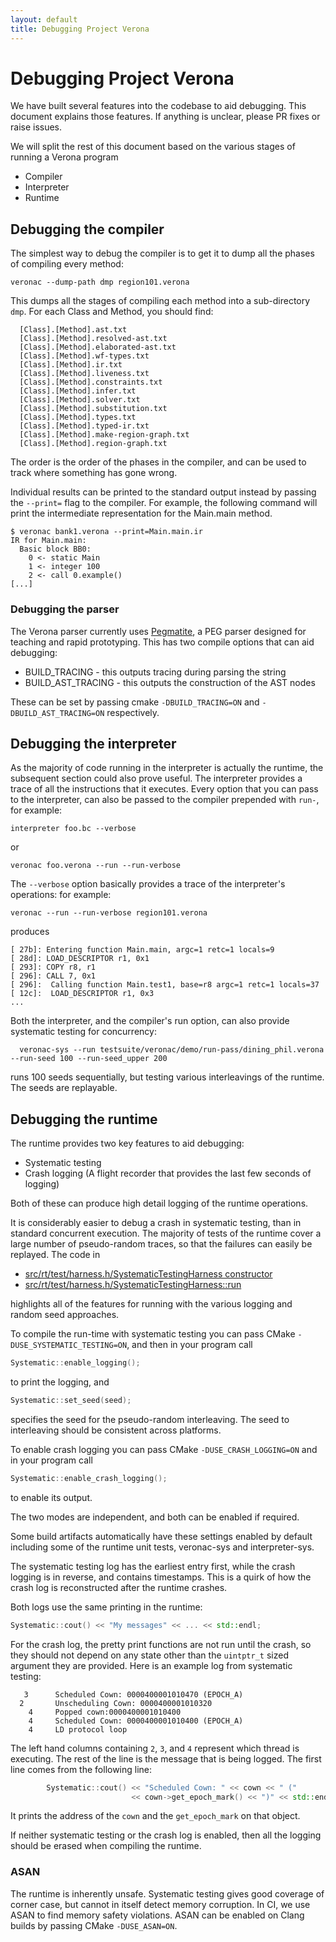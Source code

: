 ```yaml
---
layout: default
title: Debugging Project Verona
---
```

# Debugging Project Verona

We have built several features into the codebase to aid debugging.
This document explains those features.
If anything is unclear, please PR fixes or raise issues.

We will split the rest of this document based on the various stages of running a Verona program

* Compiler
* Interpreter
* Runtime

## Debugging the compiler

The simplest way to debug the compiler is to get it to dump all the phases of compiling every method:
```
veronac --dump-path dmp region101.verona
```
This dumps all the stages of compiling each method into a sub-directory `dmp`.
For each Class and Method, you should find:
```
  [Class].[Method].ast.txt
  [Class].[Method].resolved-ast.txt
  [Class].[Method].elaborated-ast.txt
  [Class].[Method].wf-types.txt
  [Class].[Method].ir.txt
  [Class].[Method].liveness.txt
  [Class].[Method].constraints.txt
  [Class].[Method].infer.txt
  [Class].[Method].solver.txt
  [Class].[Method].substitution.txt
  [Class].[Method].types.txt
  [Class].[Method].typed-ir.txt
  [Class].[Method].make-region-graph.txt
  [Class].[Method].region-graph.txt
```
The order is the order of the phases in the compiler, and can be used to track where something has gone wrong.

Individual results can be printed to the standard output instead by passing the `--print=` flag to the compiler.
For example, the following command will print the intermediate representation for the Main.main method.

```
$ veronac bank1.verona --print=Main.main.ir
IR for Main.main:
  Basic block BB0:
    0 <- static Main
    1 <- integer 100
    2 <- call 0.example()
[...]
```

### Debugging the parser

The Verona parser currently uses [Pegmatite](https://github.com/CompilerTeaching/Pegmatite), a PEG parser designed for teaching and rapid prototyping.
This has two compile options that can aid debugging:

* BUILD_TRACING  - this outputs tracing during parsing the string
* BUILD_AST_TRACING  - this outputs the construction of the AST nodes

These can be set by passing cmake `-DBUILD_TRACING=ON` and `-DBUILD_AST_TRACING=ON` respectively.

## Debugging the interpreter

As the majority of code running in the interpreter is actually the runtime, the subsequent section could also prove useful.
The interpreter provides a trace of all the instructions that it executes.
Every option that you can pass to the interpreter, can also be passed to the compiler prepended with `run-`, for example:
```
interpreter foo.bc --verbose
```
or
```
veronac foo.verona --run --run-verbose
```
The `--verbose` option basically provides a trace of the interpreter's operations:
for example:
```
veronac --run --run-verbose region101.verona
```
produces
```
[ 27b]: Entering function Main.main, argc=1 retc=1 locals=9
[ 28d]: LOAD_DESCRIPTOR r1, 0x1
[ 293]: COPY r8, r1
[ 296]: CALL 7, 0x1
[ 296]:  Calling function Main.test1, base=r8 argc=1 retc=1 locals=37
[ 12c]:  LOAD_DESCRIPTOR r1, 0x3
...
```

Both the interpreter, and the compiler's run option, can also provide systematic testing for concurrency:
```
  veronac-sys --run testsuite/veronac/demo/run-pass/dining_phil.verona --run-seed 100 --run-seed_upper 200
```
runs 100 seeds sequentially, but testing various interleavings of the runtime. The seeds are replayable.

## Debugging the runtime

The runtime provides two key features to aid debugging:

* Systematic testing
* Crash logging (A flight recorder that provides the last few seconds of logging)

Both of these can produce high detail logging of the runtime operations.

It is considerably easier to debug a crash in systematic testing, than in standard concurrent execution.
The majority of tests of the runtime cover a large number of pseudo-random traces, so that the failures can easily be replayed.  The code in

* [src/rt/test/harness.h/SystematicTestingHarness constructor](https://github.com/microsoft/verona/blob/82a00c9d7e0e4f12b08e2b829a599a9ef94c1402/src/rt/test/harness.h#L38-L70)
* [src/rt/test/harness.h/SystematicTestingHarness::run](https://github.com/microsoft/verona/blob/82a00c9d7e0e4f12b08e2b829a599a9ef94c1402/src/rt/test/harness.h#L73-L114)

highlights all of the features for running with the various logging and random seed approaches.

To compile the run-time with systematic testing you can pass CMake `-DUSE_SYSTEMATIC_TESTING=ON`,
and then in your program call
```C++
Systematic::enable_logging();
```
to print the logging, and
```C++
Systematic::set_seed(seed);
```
specifies the seed for the pseudo-random interleaving.
The seed to interleaving should be consistent across platforms.

To enable crash logging you can pass CMake `-DUSE_CRASH_LOGGING=ON`
and in your program call
```C++
Systematic::enable_crash_logging();
```
to enable its output.

The two modes are independent, and both can be enabled if required.

Some build artifacts automatically have these settings enabled by default including some of the runtime unit tests, veronac-sys and interpreter-sys.

The systematic testing log has the earliest entry first, while the crash logging is in reverse, and contains timestamps.
This is a quirk of how the crash log is reconstructed after the runtime crashes.

Both logs use the same printing in the runtime:
```C++
Systematic::cout() << "My messages" << ... << std::endl;
```
For the crash log, the pretty print functions are not run until the crash, so they
should not depend on any state other than the `uintptr_t` sized argument they
are provided.  Here is an example log from systematic testing:
```
   3      Scheduled Cown: 0000400001010470 (EPOCH_A)
  2       Unscheduling Cown: 0000400001010320
    4     Popped cown:0000400001010400
    4     Scheduled Cown: 0000400001010400 (EPOCH_A)
    4     LD protocol loop
```
The left hand columns containing `2`, `3`, and `4` represent which thread is executing.
The rest of the line is the message that is being logged.
The first line comes from the following line:
```C++
        Systematic::cout() << "Scheduled Cown: " << cown << " ("
                           << cown->get_epoch_mark() << ")" << std::endl;
```
It prints the address of the `cown` and the `get_epoch_mark` on that object.

If neither systematic testing or the crash log is enabled, then all the logging
should be erased when compiling the runtime.

### ASAN

The runtime is inherently unsafe.  Systematic testing gives good coverage of corner case, but cannot in itself detect memory corruption.
In CI, we use ASAN to find memory safety violations.
ASAN can be enabled on Clang builds by passing CMake `-DUSE_ASAN=ON`.
